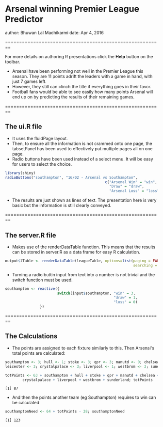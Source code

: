 Arsenal winning Premier League Predictor
========================================================
author: Bhuwan Lal Madhikarmi
date: Apr 4, 2016

========================================================

For more details on authoring R presentations click the
**Help** button on the toolbar.

* Arsenal have been performing not well in the Premier League this season. They are 11 points adrift the leaders with a game in hand, with just 7 games left.
* However, they still can clinch the title if everything goes in their favor.
* Football fans would be able to see easily how many points Arsenal will end up on by predicting the results of their remaining games.

========================================================

## The ui.R file

* It uses the fluidPage layout.
* Then, to ensure all the information is not crammed onto one page, the tabsetPanel has been used to effectively put multiple pages all on one page.
* Radio buttons have been used instead of a select menu. It will be easy for users to select the choice.


```r
library(shiny)
radioButtons("southampton", "16/02 - Arsenal vs Southampton",
                                              c("Arsenal Win" = "win",
                                                "Draw" = "draw",
                                                "Arsenal Loss" = "loss"), inline=TRUE)
```

* The results are just shown as lines of text. The presentation here is very basic but the information is still clearly conveyed.

========================================================

## The server.R file

* Makes use of the renderDataTable function. This means that the results can be stored in server.R as a data frame for easy R calculation.


```r
output$lTable <- renderDataTable(leagueTable, options=list(paging = FALSE, 
                                                           searching = FALSE))
```

* Turning a radio buttin input from text into a number is not trivial and the switch function must be used.


```r
southampton <- reactive({
                        switch(input$southampton, "win" = 3, 
                                                  "draw" = 1, 
                                                  "loss" = 0)
                })
```

========================================================
## The Calculations

* The points are assigned to each fixture similarly to this. Then Arsenal's total points are calculated:

```r
southampton <- 3; hull <- 1; stoke <- 3; qpr <- 3; manutd <- 0; chelsea <- 1; 
leicester <- 3; crystalpalace <- 3; liverpool <- 1; westbrom <- 3; sunderland <- 3
```


```r
totPoints <- 63 + southampton + hull + stoke + qpr + manutd + chelsea + leicester + 
        crystalpalace + liverpool + westbrom + sunderland; totPoints
```

```
[1] 87
```
* And then the points another team (eg Southampton) requires to win can be calculated

```r
southamptonNeed <- 64 + totPoints - 28; southamptonNeed
```

```
[1] 123
```
